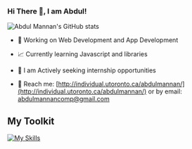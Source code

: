 ### Hi There 👋, I am Abdul!
![Abdul Mannan's GitHub stats](https://github-readme-stats.vercel.app/api?username=dyerfire9&show_icons=true&theme=radical)

- 💼 Working on Web Development and App Development

- 📈 Currently learning Javascript and libraries

- 👯 I am Actively seeking internship opportunities

- 💬 Reach me: [http://individual.utoronto.ca/abdulmannan/](http://individual.utoronto.ca/abdulmannan/) or by email: abdulmannancomp@gmail.com


## My Toolkit
[![My Skills](https://skillicons.dev/icons?i=py,java,js,react,vue,html,css,r,git,github,atom,vscode,idea,androidstudio)](https://skillicons.dev)




